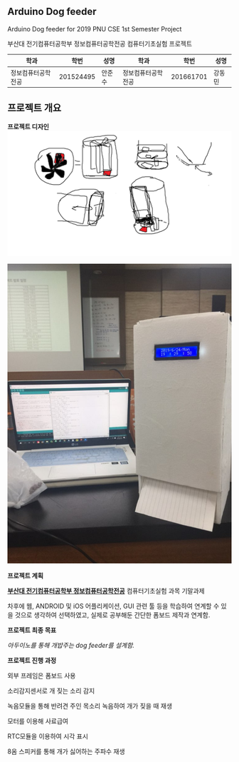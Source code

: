 ## Arduino Dog feeder
Arduino Dog feeder for 2019 PNU CSE 1st Semester Project

부산대 전기컴퓨터공학부 정보컴퓨터공학전공 컴퓨터기초실험 프로젝트

학과 | 학번 | 성명 | 학과 | 학번 | 성명
---- | ---- | ---- | ---- | ---- | ---- 
정보컴퓨터공학전공 |201524495 |안준수 | 정보컴퓨터공학전공 |201661701 |강동민

## 프로젝트 개요
<strong>프로젝트 디자인</strong>
![img](./readmeimg/ahnross.png)

![img](./readmeimg/design.jpg)

<strong>프로젝트 계획</strong>

<strong>[부산대 전기컴퓨터공학부 정보컴퓨터공학전공](https://cse.pusan.ac.kr)</strong> 컴퓨터기초실험 과목 기말과제

차후에 웹, ANDROID 및 iOS 어플리케이션, GUI 관련 툴 등을 학습하여 연계할 수 있을 것으로 생각하여 선택하였고,
실제로 공부해둔 간단한 폼보드 제작과 연계함.

<strong>프로젝트 최종 목표</strong>

<em>아두이노를 통해 개밥주는 dog feeder를 설계함.</em>

<strong>프로젝트 진행 과정</strong>

외부 프레임은 폼보드 사용

소리감지센서로 개 짖는 소리 감지

녹음모듈을 통해 반려견 주인 목소리 녹음하여 개가 짖을 때 재생

모터를 이용해 사료급여

RTC모듈을 이용하여 시각 표시

8옴 스피커를 통해 개가 싫어하는 주파수 재생
